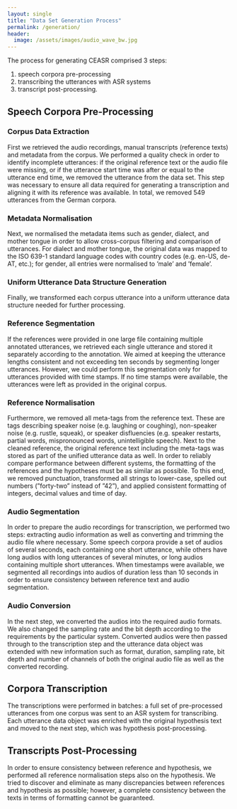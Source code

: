 ```yaml
---
layout: single
title: "Data Set Generation Process"
permalink: /generation/
header:
  image: /assets/images/audio_wave_bw.jpg
---
```


The process for generating CEASR comprised 3 steps:
1. speech corpora pre-processing
2. transcribing the utterances with ASR systems
3. transcript post-processing.

## Speech Corpora Pre-Processing

### Corpus Data Extraction
First we retrieved the audio recordings, manual transcripts (reference texts)
and metadata from the corpus. We performed a quality check in order to identify
incomplete utterances: if the original reference text or
the audio file were missing, or if the utterance start time
was after or equal to the utterance end time, we removed
the utterance from the data set. This step was necessary to
ensure all data required for generating a transcription and
aligning it with its reference was available. In total, we removed
549 utterances from the German corpora.

### Metadata Normalisation
Next, we normalised the metadata items such as gender, dialect, and mother
tongue in order to allow cross-corpus filtering and comparison
of utterances. For dialect and mother tongue, the
original data was mapped to the ISO 639-1 standard language
codes with country codes (e.g. en-US, de-AT, etc.);
for gender, all entries were normalised to ’male’ and ’female’.

### Uniform Utterance Data Structure Generation
Finally, we transformed each corpus utterance into a uniform
utterance data structure needed for further processing.

### Reference Segmentation
If the references
were provided in one large file containing multiple
annotated utterances, we retrieved each single utterance and
stored it separately according to the annotation. We aimed
at keeping the utterance lengths consistent and not exceeding
ten seconds by segmenting longer utterances. However,
we could perform this segmentation only for utterances
provided with time stamps. If no time stamps were
available, the utterances were left as provided in the original
corpus.

### Reference Normalisation
Furthermore, we removed all meta-tags from the reference
text. These are tags describing speaker noise (e.g. laughing
or coughing), non-speaker noise (e.g. rustle, squeak), or
speaker disfluencies (e.g. speaker restarts, partial words,
mispronounced words, unintelligible speech). Next to the
cleaned reference, the original reference text including the
meta-tags was stored as part of the unified utterance data as
well.
In order to reliably compare performance between different
systems, the formatting of the references and the hypotheses
must be as similar as possible. To this end, we removed
punctuation, transformed all strings to lower-case, spelled
out numbers (”forty-two” instead of ”42”), and applied consistent
formatting of integers, decimal values and time of
day.

### Audio Segmentation
In order to prepare the audio recordings for
transcription, we performed two steps: extracting audio information as well as
converting and trimming the audio file where
necessary.
Some speech corpora provide a set of audios of several
seconds, each containing one short utterance, while others
have long audios with long utterances of several minutes,
or long audios containing multiple short utterances.
When timestamps were available, we segmented all recordings
into audios of duration less than 10 seconds in order to
ensure consistency between reference text and audio segmentation.

### Audio Conversion
In the next step, we
converted the audios into the required audio formats. We
also changed the sampling rate and the bit depth according
to the requirements by the particular system. Converted audios
were then passed through to the transcription step and
the utterance data object was extended with new information
such as format, duration, sampling rate, bit depth and
number of channels of both the original audio file as well
as the converted recording.

## Corpora Transcription

The transcriptions were performed
in batches: a full set of pre-processed utterances
from one corpus was sent to an ASR system for transcribing.
Each utterance data object was enriched with the original
hypothesis text and moved to the next step, which was
hypothesis post-processing.

## Transcripts Post-Processing

In order to ensure consistency
between reference and hypothesis, we performed all reference normalisation steps
also on the hypothesis.
We tried to discover and eliminate as many discrepancies
between references and hypothesis as possible; however,
a complete consistency between the texts in terms of
formatting cannot be guaranteed.

